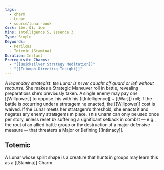 ```yaml
---
tags:
  - charm
  - Lunar
  - source/lunar-book
Cost: 10m, 5i, 1wp
Mins: Intelligence 5, Essence 3
Type: Simple
Keywords:
  - Perilous
  - Totemic (Stamina)
Duration: Instant
Prerequisite Charms:
  - "[[Quicksilver Strategy Meditation]]"
  - "[[Triumph-Directing Insight]]"
---
```

*A legendary strategist, the Lunar is never caught off guard or left without recourse.*
She makes a Strategic Maneuver roll in battle, revealing preparations she’s previously taken. A single enemy may pay one [[Willpower]] to oppose this with his ([[Intelligence]] + [[War]]) roll; if the battle is occurring under a stratagem he enacted, the [[Willpower]] cost is waived. If the Lunar meets her stratagem’s threshold, she enacts it and negates any enemy stratagems in place. This Charm can only be used once per story, unless reset by suffering a significant setback in combat — e.g., the rout of an allied battle group or the destruction of a major defensive measure — that threatens a Major or Defining [[Intimacy]]. 
## Totemic 

A Lunar whose spirit shape is a creature that hunts in groups may learn this as a [[Stamina]] Charm.